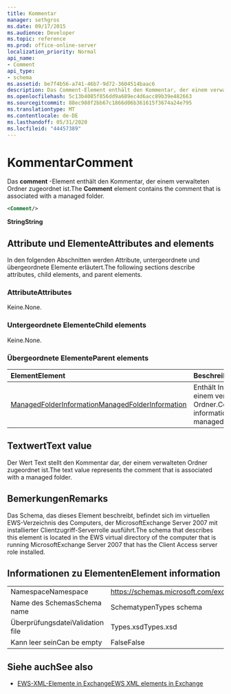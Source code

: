 ```yaml
---
title: Kommentar
manager: sethgros
ms.date: 09/17/2015
ms.audience: Developer
ms.topic: reference
ms.prod: office-online-server
localization_priority: Normal
api_name:
- Comment
api_type:
- schema
ms.assetid: be7f4b56-a741-46b7-9d72-3604514baac6
description: Das Comment-Element enthält den Kommentar, der einem verwalteten Ordner zugeordnet ist.
ms.openlocfilehash: 5c13b4085f856dd9a689ec4d6acc89b39e482663
ms.sourcegitcommit: 88ec988f2bb67c1866d06b361615f3674a24e795
ms.translationtype: MT
ms.contentlocale: de-DE
ms.lasthandoff: 05/31/2020
ms.locfileid: "44457389"
---
```

# <a name="comment"></a><span data-ttu-id="65de4-103">Kommentar</span><span class="sxs-lookup"><span data-stu-id="65de4-103">Comment</span></span>

<span data-ttu-id="65de4-104">Das **comment** -Element enthält den Kommentar, der einem verwalteten Ordner zugeordnet ist.</span><span class="sxs-lookup"><span data-stu-id="65de4-104">The **Comment** element contains the comment that is associated with a managed folder.</span></span> 
  
```xml
<Comment/>
```

 <span data-ttu-id="65de4-105">**String**</span><span class="sxs-lookup"><span data-stu-id="65de4-105">**String**</span></span>
## <a name="attributes-and-elements"></a><span data-ttu-id="65de4-106">Attribute und Elemente</span><span class="sxs-lookup"><span data-stu-id="65de4-106">Attributes and elements</span></span>

<span data-ttu-id="65de4-107">In den folgenden Abschnitten werden Attribute, untergeordnete und übergeordnete Elemente erläutert.</span><span class="sxs-lookup"><span data-stu-id="65de4-107">The following sections describe attributes, child elements, and parent elements.</span></span>
  
### <a name="attributes"></a><span data-ttu-id="65de4-108">Attribute</span><span class="sxs-lookup"><span data-stu-id="65de4-108">Attributes</span></span>

<span data-ttu-id="65de4-109">Keine.</span><span class="sxs-lookup"><span data-stu-id="65de4-109">None.</span></span>
  
### <a name="child-elements"></a><span data-ttu-id="65de4-110">Untergeordnete Elemente</span><span class="sxs-lookup"><span data-stu-id="65de4-110">Child elements</span></span>

<span data-ttu-id="65de4-111">Keine.</span><span class="sxs-lookup"><span data-stu-id="65de4-111">None.</span></span>
  
### <a name="parent-elements"></a><span data-ttu-id="65de4-112">Übergeordnete Elemente</span><span class="sxs-lookup"><span data-stu-id="65de4-112">Parent elements</span></span>

|<span data-ttu-id="65de4-113">**Element**</span><span class="sxs-lookup"><span data-stu-id="65de4-113">**Element**</span></span>|<span data-ttu-id="65de4-114">**Beschreibung**</span><span class="sxs-lookup"><span data-stu-id="65de4-114">**Description**</span></span>|
|:-----|:-----|
|[<span data-ttu-id="65de4-115">ManagedFolderInformation</span><span class="sxs-lookup"><span data-stu-id="65de4-115">ManagedFolderInformation</span></span>](managedfolderinformation.md) <br/> |<span data-ttu-id="65de4-116">Enthält Informationen zu einem verwalteten Ordner.</span><span class="sxs-lookup"><span data-stu-id="65de4-116">Contains information about a managed folder.</span></span>  <br/> |
   
## <a name="text-value"></a><span data-ttu-id="65de4-117">Textwert</span><span class="sxs-lookup"><span data-stu-id="65de4-117">Text value</span></span>

<span data-ttu-id="65de4-118">Der Wert Text stellt den Kommentar dar, der einem verwalteten Ordner zugeordnet ist.</span><span class="sxs-lookup"><span data-stu-id="65de4-118">The text value represents the comment that is associated with a managed folder.</span></span>
  
## <a name="remarks"></a><span data-ttu-id="65de4-119">Bemerkungen</span><span class="sxs-lookup"><span data-stu-id="65de4-119">Remarks</span></span>

<span data-ttu-id="65de4-120">Das Schema, das dieses Element beschreibt, befindet sich im virtuellen EWS-Verzeichnis des Computers, der MicrosoftExchange Server 2007 mit installierter Clientzugriff-Serverrolle ausführt.</span><span class="sxs-lookup"><span data-stu-id="65de4-120">The schema that describes this element is located in the EWS virtual directory of the computer that is running MicrosoftExchange Server 2007 that has the Client Access server role installed.</span></span>
  
## <a name="element-information"></a><span data-ttu-id="65de4-121">Informationen zu Elementen</span><span class="sxs-lookup"><span data-stu-id="65de4-121">Element information</span></span>

|||
|:-----|:-----|
|<span data-ttu-id="65de4-122">Namespace</span><span class="sxs-lookup"><span data-stu-id="65de4-122">Namespace</span></span>  <br/> |https://schemas.microsoft.com/exchange/services/2006/types  <br/> |
|<span data-ttu-id="65de4-123">Name des Schemas</span><span class="sxs-lookup"><span data-stu-id="65de4-123">Schema name</span></span>  <br/> |<span data-ttu-id="65de4-124">Schematypen</span><span class="sxs-lookup"><span data-stu-id="65de4-124">Types schema</span></span>  <br/> |
|<span data-ttu-id="65de4-125">Überprüfungsdatei</span><span class="sxs-lookup"><span data-stu-id="65de4-125">Validation file</span></span>  <br/> |<span data-ttu-id="65de4-126">Types.xsd</span><span class="sxs-lookup"><span data-stu-id="65de4-126">Types.xsd</span></span>  <br/> |
|<span data-ttu-id="65de4-127">Kann leer sein</span><span class="sxs-lookup"><span data-stu-id="65de4-127">Can be empty</span></span>  <br/> |<span data-ttu-id="65de4-128">False</span><span class="sxs-lookup"><span data-stu-id="65de4-128">False</span></span>  <br/> |
   
## <a name="see-also"></a><span data-ttu-id="65de4-129">Siehe auch</span><span class="sxs-lookup"><span data-stu-id="65de4-129">See also</span></span>



- [<span data-ttu-id="65de4-130">EWS-XML-Elemente in Exchange</span><span class="sxs-lookup"><span data-stu-id="65de4-130">EWS XML elements in Exchange</span></span>](ews-xml-elements-in-exchange.md)

